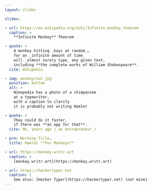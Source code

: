 ```yaml
---
layout: slides

slides:

- url: https://en.wikipedia.org/wiki/Infinite_monkey_theorem
  caption: >
    **Infinite Monkey** Theorem

- quote: >
    A monkey hitting _keys at random_…
    for an _infinite amount of time_
    will _almost surely type_ any given text,
    including **the complete works of William Shakespeare**.
  cite: Wikipedia

- img: monkey/not.jpg
  position: bottom
  alt: >
    Wikepedia has a photo of a chimpanzee
    at a typewriter,
    with a caption to clarify
    it is probably not writing Hamlet

- quote: >
    They could do it faster,
    if there was **an app for that**.
  cite: Me, years ago (_an entrepreneur_)

- pre: Working Title…
  title: Hamlet **For Monkeys**

- url: https://monkey.writr.art
  caption: >
    [monkey.writr.art](https://monkey.writr.art)

- url: https://hackertyper.net
  caption: |
    See also: [Hacker Typer](https://hackertyper.net) (not mine)
---
```

